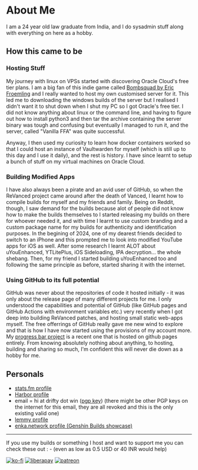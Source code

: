 # About Me

I am a 24 year old law graduate from India, and I do sysadmin stuff along with everything on here as a hobby.

## How this came to be

### Hosting Stuff
My journey with linux on VPSs started with discovering Oracle Cloud's free tier plans. I am a big fan of this indie game called [Bombsquad by Eric Froemling](https://ballistica.net/) and I really wanted to host my own customised server for it. This led me to downloading the windows builds of the server but I realised I didn't want it to shut down when I shut my PC so I got Oracle's free tier. I did not know anything about linux or the command line, and having to figure out how to install python3 and then tar the archive containing the server binary was tough and confusing but eventually I managed to run it, and the server, called "Vanilla FFA" was quite successful. 

Anyway, I then used my curiosity to learn how docker containers worked so that I could host an instance of Vaultwarden for myself (which is still up to this day and I use it daily), and the rest is history. I have since learnt to setup a bunch of stuff on my virtual machines on Oracle Cloud.

### Building Modified Apps

I have also always been a pirate and an avid user of GitHub, so when the ReVanced project came around after the death of Vanced, I learnt how to compile builds for myself and my friends and family. Being on Reddit, though, I saw demand for the builds because alot of people did not know how to make the builds themselves to I started releasing my builds on there for whoever needed it, and with time I learnt to use custom branding and a custom package name for my builds for authenticity and identification purposes. In the begining of 2024, one of my dearest friends decided to switch to an iPhone and this prompted me to look into modified YouTube apps for iOS as well. After some research I learnt ALOT about uYouEnhanced, YTLitePlus, iOS Sideloading, IPA decryption... the whole shebang. Then, for my friend I started building uYouEnhanced too and following the same principle as before, started sharing it with the internet.

### Using GitHub to its full potential

GitHub was never about the repositories of code it hosted initially - it was only about the release page of many different projects for me. I only understood the capabilities and potential of GitHub (like GitHub pages and GitHub Actions with environment variables etc.) very recently when I got deep into building ReVanced patches, and hosting small static web-apps myself. The free offerrings of GitHub really gave me new wind to explore and that is how I have now started using the provisions of my account more. My [progress bar project](https://progress.003274.xyz/year) is a recent one that is hosted on github pages entirely. From knowing absolutely nothing about anything, to hosting, building and sharing so much, I'm confident this will never die down as a hobby for me.

## Personals

- [stats.fm profile](https://stats.fm/driftywinds)
- [Harbor profile](https://003274.xyz/harbor)
- email = hi at drifty dot win ([pgp key](https://003274.xyz/pgp)) (there might be other PGP keys on the internet for this email, they are all revoked and this is the only existing valid one)
- [lemmy profile](https://sopuli.xyz/u/drifty)
- [enka.network profile (Genshin Builds showcase)](https://enka.network/u/Kuria/)

<hr/>

If you use my builds or something I host and want to support me you can check these out : - (even as low as 0.5 USD or 40 INR would help)

[![ko-fi](https://ko-fi.com/img/githubbutton_sm.svg)](https://ko-fi.com/driftywinds) [![liberapay](https://liberapay.com/assets/widgets/donate.svg)](https://liberapay.com/driftywinds/donate)  [![patreon](https://i.ibb.co/th46pRP/30-height.png)](https://www.patreon.com/bePatron?u=67102544)

